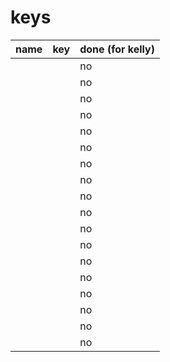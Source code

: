 # keys

| name | key | done (for kelly) |
|---|---|---|
| | | no |
| | | no |
| | | no |
| | | no |
| | | no |
| | | no |
| | | no |
| | | no |
| | | no |
| | | no |
| | | no |
| | | no |
| | | no |
| | | no |
| | | no |
| | | no |
| | | no |
| | | no |
